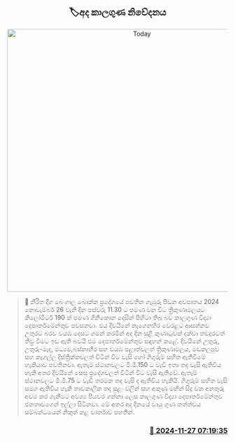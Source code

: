 <p align='center'><b><h2 align='center' title='Today's weather forecast'>🏷අද කාලගුණ නිවේදනය</h2></b></p>
<p align='center'><img src='https://helakuru.sgp1.cdn.digitaloceanspaces.com/esana/images/lib/weather-thumb-new-1[1].jpg' width='600' alt='Today's weather forecast'></p>

>📝 නිරිත දිග බෙංගාල බොක්ක ප්‍රදේශයේ පවතින ගැඹුරු පීඩන අවපාතය 2024 නොවැම්බර් 26 වැනි දින පස්වරු 11.30 ට පමණ වන විට ත්‍රිකුණාමලයට කිලෝමීටර් 190 ක් පමණ ගිනිකොන දෙසින් පිහිටා තිබූ බව කාලගුණ විද්‍යා දෙපාර්තමේන්තුව පවසනවා.
එය දිවයිනේ නැගෙනහිර වෙරළට ආසන්නව උතුරට බරව වයඹ දෙසට ගමන් කරමින් අද දින සුළි කුණාටුවක් දක්වා තවදුරටත් තීව්‍ර වීමට ඉඩ ඇති බවයි එම දෙපාර්තමේන්තුව සඳහන් කළේ.
දිවයිනේ උතුරු, උතුරු-මැද, මධ්‍යම,බස්නාහිර සහ වයඹ පළාත්වලත් ත්‍රිකුණාමලය, මඩකලපුව සහ කෑගල්ල දිස්ත්‍රික්කවලත් විටින් විට වැසි හෝ ගිගුරුම් සහිත ඇතිවීමේ හැකියාව පවතිනවා.
ඇතැම් ස්ථානවලට මි.මී.150 ට වැඩි ඉතා තද වැසි ඇතිවිය හැකි අතර දිවයිනේ සෙසු ප්‍රදේශවලත් විටින් විට වැසි ඇතිවේ. ඇතැම් ස්ථානවලට මි.මී.75 ට වැඩි තරමක තද වැසි ද ඇතිවිය හැකියි.
ගිගුරුම් සහිත වැසි සමග ඇතිවිය හැකි තාවකාලික තද සුළං වලින් සහ අකුණු මඟින් සිදු වන අනතුරු අවම කර ගැනීමට අවශ්‍ය පියවර ගන්නා ලෙස කාලගුණ විද්‍යා දෙපාර්තමේන්තුව ජනතාවගෙන් ඉල්ලා සිටිනවා.
මේ අතර අද දිනයේ වායු ගුණ තත්ත්වය සම්බන්ධයෙන් නිකුත් කළ වාර්තාව පහතින්. 
 


<h3 align='right'><a href='https://www.helakuru.lk/esana/p/105484/'>📅 2024-11-27 07:19:35</a></h3>
